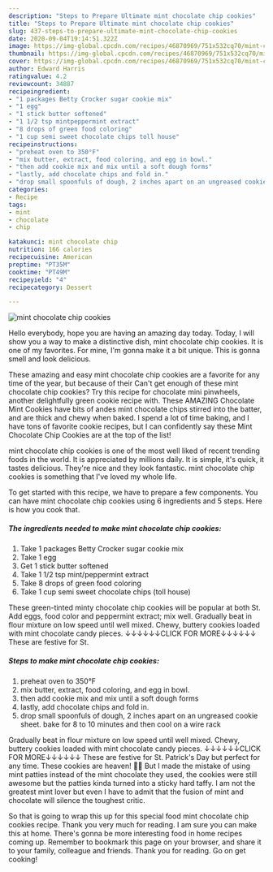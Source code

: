 ```yaml
---
description: "Steps to Prepare Ultimate mint chocolate chip cookies"
title: "Steps to Prepare Ultimate mint chocolate chip cookies"
slug: 437-steps-to-prepare-ultimate-mint-chocolate-chip-cookies
date: 2020-09-04T19:14:51.322Z
image: https://img-global.cpcdn.com/recipes/46870969/751x532cq70/mint-chocolate-chip-cookies-recipe-main-photo.jpg
thumbnail: https://img-global.cpcdn.com/recipes/46870969/751x532cq70/mint-chocolate-chip-cookies-recipe-main-photo.jpg
cover: https://img-global.cpcdn.com/recipes/46870969/751x532cq70/mint-chocolate-chip-cookies-recipe-main-photo.jpg
author: Edward Harris
ratingvalue: 4.2
reviewcount: 34887
recipeingredient:
- "1 packages Betty Crocker sugar cookie mix"
- "1 egg"
- "1 stick butter softened"
- "1 1/2 tsp mintpeppermint extract"
- "8 drops of green food coloring"
- "1 cup semi sweet chocolate chips toll house"
recipeinstructions:
- "preheat oven to 350°F"
- "mix butter, extract, food coloring, and egg in bowl."
- "then add cookie mix and mix until a soft dough forms"
- "lastly, add chocolate chips and fold in."
- "drop small spoonfuls of dough, 2 inches apart on an ungreased cookie sheet. bake for 8 to 10 minutes and then cool on a wire rack"
categories:
- Recipe
tags:
- mint
- chocolate
- chip

katakunci: mint chocolate chip 
nutrition: 166 calories
recipecuisine: American
preptime: "PT35M"
cooktime: "PT49M"
recipeyield: "4"
recipecategory: Dessert

---
```



![mint chocolate chip cookies](https://img-global.cpcdn.com/recipes/46870969/751x532cq70/mint-chocolate-chip-cookies-recipe-main-photo.jpg)

Hello everybody, hope you are having an amazing day today. Today, I will show you a way to make a distinctive dish, mint chocolate chip cookies. It is one of my favorites. For mine, I'm gonna make it a bit unique. This is gonna smell and look delicious.

These amazing and easy mint chocolate chip cookies are a favorite for any time of the year, but because of their Can&#39;t get enough of these mint chocolate chip cookies? Try this recipe for chocolate mini pinwheels, another delightfully green cookie recipe with. These AMAZING Chocolate Mint Cookies have bits of andes mint chocolate chips stirred into the batter, and are thick and chewy when baked. I spend a lot of time baking, and I have tons of favorite cookie recipes, but I can confidently say these Mint Chocolate Chip Cookies are at the top of the list!

mint chocolate chip cookies is one of the most well liked of recent trending foods in the world. It is appreciated by millions daily. It is simple, it's quick, it tastes delicious. They're nice and they look fantastic. mint chocolate chip cookies is something that I've loved my whole life.


To get started with this recipe, we have to prepare a few components. You can have mint chocolate chip cookies using 6 ingredients and 5 steps. Here is how you cook that.

<!--inarticleads1-->

##### The ingredients needed to make mint chocolate chip cookies:

1. Take 1 packages Betty Crocker sugar cookie mix
1. Take 1 egg
1. Get 1 stick butter softened
1. Take 1 1/2 tsp mint/peppermint extract
1. Take 8 drops of green food coloring
1. Take 1 cup semi sweet chocolate chips (toll house)


These green-tinted minty chocolate chip cookies will be popular at both St. Add eggs, food color and peppermint extract; mix well. Gradually beat in flour mixture on low speed until well mixed. Chewy, buttery cookies loaded with mint chocolate candy pieces. ↓↓↓↓↓↓CLICK FOR MORE↓↓↓↓↓↓ These are festive for St. 

<!--inarticleads2-->

##### Steps to make mint chocolate chip cookies:

1. preheat oven to 350°F
1. mix butter, extract, food coloring, and egg in bowl.
1. then add cookie mix and mix until a soft dough forms
1. lastly, add chocolate chips and fold in.
1. drop small spoonfuls of dough, 2 inches apart on an ungreased cookie sheet. bake for 8 to 10 minutes and then cool on a wire rack


Gradually beat in flour mixture on low speed until well mixed. Chewy, buttery cookies loaded with mint chocolate candy pieces. ↓↓↓↓↓↓CLICK FOR MORE↓↓↓↓↓↓ These are festive for St. Patrick&#39;s Day but perfect for any time. These cookies are heaven! 🙌🏻 But I made the mistake of using mint patties instead of the mint chocolate they used, the cookies were still awesome but the patties kinda turned into a sticky hard taffy. I am not the greatest mint lover but even I have to admit that the fusion of mint and chocolate will silence the toughest critic. 

So that is going to wrap this up for this special food mint chocolate chip cookies recipe. Thank you very much for reading. I am sure you can make this at home. There's gonna be more interesting food in home recipes coming up. Remember to bookmark this page on your browser, and share it to your family, colleague and friends. Thank you for reading. Go on get cooking!
